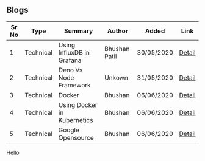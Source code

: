 ## Blogs

| Sr No | Type | Summary | Author | Added | Link |
| ------ | ------ | ------ | ------ | ------ | ------ |
| 1 | Technical | Using InfluxDB in Grafana | Bhushan Patil | 30/05/2020 | [<i class="far fa-align-justify"></i>Detail](influxdb_grafana)|
| 2 | Technical | Deno Vs Node Framework | Unkown | 31/05/2020 | [<i class="far fa-align-justify"></i>Detail](deno_vs_node)|
| 3 | Technical | Docker | Bhushan | 06/06/2020 | [<i class="far fa-align-justify"></i>Detail](docker)|
| 4 | Technical | Using Docker in Kubernetics | Bhushan | 06/06/2020 | [<i class="far fa-align-justify"></i>Detail](docker_kubernetics)|
| 5 | Technical | Google Opensource | Bhushan | 06/06/2020 | [<i class="far fa-align-justify"></i>Detail](docker_kubernetics)|


<i class="fas fa-file-alt"></i>Hello
